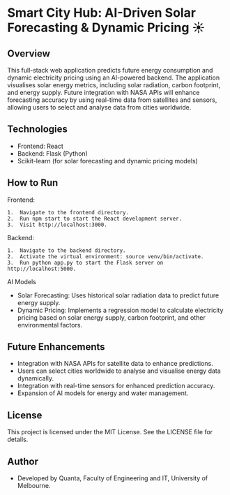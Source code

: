 # Smart City Hub: AI-Driven Solar Forecasting & Dynamic Pricing ☀️

##  Overview

This full-stack web application predicts future energy consumption and dynamic electricity pricing using an AI-powered backend. The application visualises solar energy metrics, including solar radiation, carbon footprint, and energy supply. Future integration with NASA APIs will enhance forecasting accuracy by using real-time data from satellites and sensors, allowing users to select and analyse data from cities worldwide.

## Technologies

- Frontend: React
- Backend: Flask (Python)
- Scikit-learn (for solar forecasting and dynamic pricing models)

## How to Run

Frontend:

	1.	Navigate to the frontend directory.
	2.	Run npm start to start the React development server.
	3.	Visit http://localhost:3000.

Backend:

	1.	Navigate to the backend directory.
	2.	Activate the virtual environment: source venv/bin/activate.
	3.	Run python app.py to start the Flask server on http://localhost:5000.

AI Models

- Solar Forecasting: Uses historical solar radiation data to predict future energy supply.
- Dynamic Pricing: Implements a regression model to calculate electricity pricing based on solar energy supply, carbon footprint, and other environmental factors.

## Future Enhancements

- Integration with NASA APIs for satellite data to enhance predictions.
- Users can select cities worldwide to analyse and visualise energy data dynamically.
- Integration with real-time sensors for enhanced prediction accuracy.
- Expansion of AI models for energy and water management.

## License

This project is licensed under the MIT License. See the LICENSE file for details.

## Author

- Developed by Quanta, Faculty of Engineering and IT, University of Melbourne.